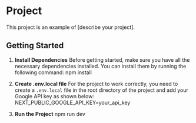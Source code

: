 # Project

This project is an example of [describe your project].

## Getting Started

1. **Install Dependencies**
   Before getting started, make sure you have all the necessary dependencies installed. You can install them by running the following command: npm install

2. **Create .env.local file**
For the project to work correctly, you need to create a `.env.local` file in the root directory of the project and add your Google API key as shown below: NEXT_PUBLIC_GOOGLE_API_KEY=your_api_key

3. **Run the Project**
npm run dev
